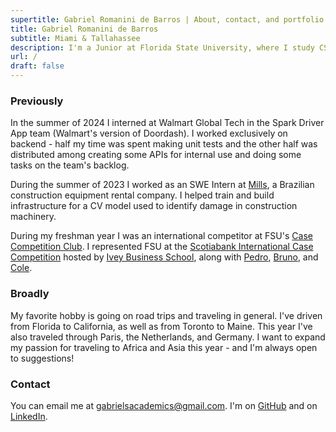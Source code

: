 ```yaml
---
supertitle: Gabriel Romanini de Barros | About, contact, and portfolio
title: Gabriel Romanini de Barros
subtitle: Miami & Tallahassee
description: I'm a Junior at Florida State University, where I study CS and Applied Math. 
url: /
draft: false
---
```


### Previously

In the summer of 2024 I interned at Walmart Global Tech in the Spark Driver App team (Walmart's version of Doordash). I worked exclusively on backend - half my time was spent making unit tests and the other half was distributed among creating some APIs for internal use and doing some tasks on the team's backlog.

During the summer of 2023 I worked as an SWE Intern at [Mills](https://www.mills.com.br/), a Brazilian construction equipment rental company. I helped train and build infrastructure for a CV model used to identify damage in construction machinery.

During my freshman year I was an international competitor at FSU's [Case Competition Club](https://www.linkedin.com/company/fsu-case-competition-club/about/). I represented FSU at the [Scotiabank International Case Competition](https://www.ivey-sicc.com/) hosted by [Ivey Business School](https://www.ivey.uwo.ca/), along with [Pedro](https://www.linkedin.com/in/pedromartinsaffonso/), [Bruno](https://www.linkedin.com/in/brunobdelnero/), and [Cole](https://www.linkedin.com/in/coleclemons/). 

### Broadly

My favorite hobby is going on road trips and traveling in general. I've driven from Florida to California, as well as from Toronto to Maine. This year I've also traveled through Paris, the Netherlands, and Germany. I want to expand my passion for traveling to Africa and Asia this year - and I'm always open to suggestions!

### Contact

You can email me at [gabrielsacademics@gmail.com](mailto:gabrielsacademics@gmail.com). I'm on [GitHub](https://github.com/GabrielBarros36) and on [LinkedIn](https://www.linkedin.com/in/gabrielrbarros/).

###  
